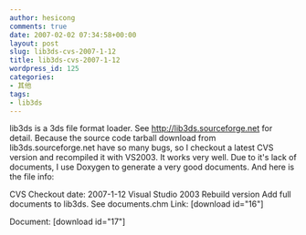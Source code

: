 ```yaml
---
author: hesicong
comments: true
date: 2007-02-02 07:34:58+00:00
layout: post
slug: lib3ds-cvs-2007-1-12
title: lib3ds-cvs-2007-1-12
wordpress_id: 125
categories:
- 其他
tags:
- lib3ds
---
```


lib3ds is a 3ds file format loader. See http://lib3ds.sourceforge.net for detail.
Because the source code tarball download from lib3ds.sourceforge.net have so many bugs, so I checkout a latest CVS version and recompiled it with VS2003. It works very well.
Due to it's lack of documents, I use Doxygen to generate a very good documents.
And here is the file info:

CVS Checkout date: 2007-1-12
Visual Studio 2003 Rebuild version
Add full documents to lib3ds. See documents.chm
Link: [download id="16"]

Document: [download id="17"]
